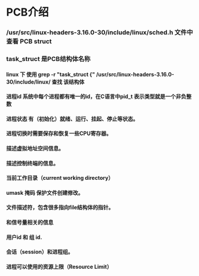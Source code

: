 # PCB介绍

### /usr/src/linux-headers-3.16.0-30/include/linux/sched.h 文件中查看 PCB struct
### task_struct  是PCB结构体名称

#### linux 下 使用 grep -r "task_struct {" /usr/src/linux-headers-3.16.0-30/include/linux/ 查找 该结构体

#### 进程id 系统中每个进程都有唯一的id，在C语言中pid_t 表示类型就是一个非负整数
#### 进程状态 有（初始化）就绪、运行、挂起、停止等状态。
#### 进程切换时需要保存和恢复一些CPU寄存器。
#### 描述虚拟地址空间信息。
#### 描述控制终端的信息。
#### 当前工作目录（current working directory）
#### umask 掩码 保护文件创建修改。
#### 文件描述符，包含很多指向file结构体的指针。
#### 和信号量相关的信息
#### 用户id 和 组 id.
#### 会话（session）和进程组。
#### 进程可以使用的资源上限（Resource Limit）
